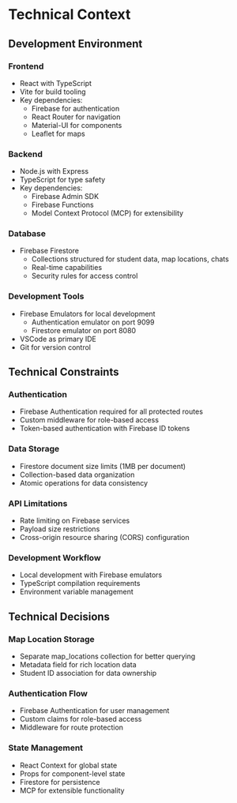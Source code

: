 # Technical Context

## Development Environment

### Frontend
- React with TypeScript
- Vite for build tooling
- Key dependencies:
  - Firebase for authentication
  - React Router for navigation
  - Material-UI for components
  - Leaflet for maps

### Backend
- Node.js with Express
- TypeScript for type safety
- Key dependencies:
  - Firebase Admin SDK
  - Firebase Functions
  - Model Context Protocol (MCP) for extensibility

### Database
- Firebase Firestore
  - Collections structured for student data, map locations, chats
  - Real-time capabilities
  - Security rules for access control

### Development Tools
- Firebase Emulators for local development
  - Authentication emulator on port 9099
  - Firestore emulator on port 8080
- VSCode as primary IDE
- Git for version control

## Technical Constraints

### Authentication
- Firebase Authentication required for all protected routes
- Custom middleware for role-based access
- Token-based authentication with Firebase ID tokens

### Data Storage
- Firestore document size limits (1MB per document)
- Collection-based data organization
- Atomic operations for data consistency

### API Limitations
- Rate limiting on Firebase services
- Payload size restrictions
- Cross-origin resource sharing (CORS) configuration

### Development Workflow
- Local development with Firebase emulators
- TypeScript compilation requirements
- Environment variable management

## Technical Decisions

### Map Location Storage
- Separate map_locations collection for better querying
- Metadata field for rich location data
- Student ID association for data ownership

### Authentication Flow
- Firebase Authentication for user management
- Custom claims for role-based access
- Middleware for route protection

### State Management
- React Context for global state
- Props for component-level state
- Firestore for persistence
- MCP for extensible functionality
